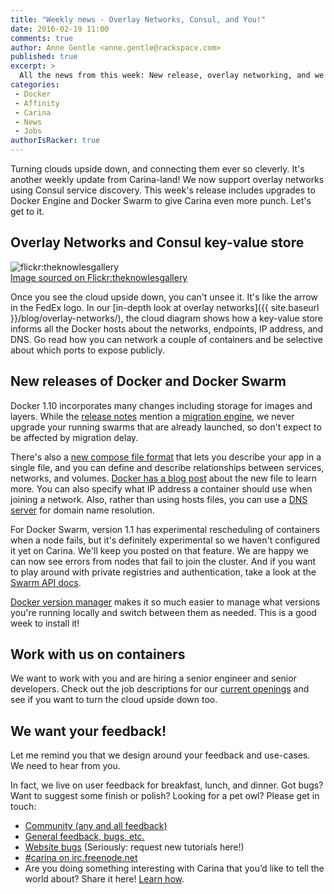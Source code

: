 ```yaml
---
title: "Weekly news - Overlay Networks, Consul, and You!"
date: 2016-02-19 11:00
comments: true
author: Anne Gentle <anne.gentle@rackspace.com>
published: true
excerpt: >
  All the news from this week: New release, overlay networking, and we want to work with you.
categories:
 - Docker
 - Affinity
 - Carina
 - News
 - Jobs
authorIsRacker: true
---
```


Turning clouds upside down, and connecting them ever so cleverly. It's another
weekly update from Carina-land! We now support overlay networks using Consul 
service discovery. This week's release includes upgrades to Docker Engine
and Docker Swarm to give Carina even more punch. Let's get to it.

## Overlay Networks and Consul key-value store

<img class="right" src="{% asset_path weekly-news/upsidedownowl.jpg %}" alt="flickr:theknowlesgallery"/>
<figcaption>
    <a 
    href="https://www.flickr.com/photos/theknowlesgallery/7483719462/in/photolist-qyfv1E-VrJfn-6D3TYJ-avX9ad-6uxyz7-3sTaFX-cpj24U-6v7UrJ-ctDPgq-CWNsNV-BJ9BP2-Do2VFZ-CxMW9b-6JK34g-c2rs3-8C6cWm-4WxMfj-a8hwQA-33mysT-95Lf7f-yXXWwi-Cz8boj-aKB9ZV-fqvkwx-bPHwiM-zZR9oh-zZVbPH-5hgDUw" target="_blank_">Image sourced on Flickr:theknowlesgallery</a>
</figcaption>

Once you see the cloud upside down, you can't unsee it. It's like the arrow in the
FedEx logo. In our [in-depth look at overlay networks]({{ site.baseurl }}/blog/overlay-networks/),
the cloud diagram shows how a key-value store informs all the Docker hosts about the
networks, endpoints, IP address, and DNS. Go read how you can network a couple of
containers and be selective about which ports to expose publicly.

## New releases of Docker and Docker Swarm

Docker 1.10 incorporates many changes including storage for images and layers. While the
[release notes](https://github.com/docker/docker/releases/tag/v1.10.0) mention a [migration engine](https://hub.docker.com/r/docker/v1.10-migrator/), we never upgrade your
running swarms that are already launched, so don't expect to be affected by migration delay.

There's also a [new compose file format](https://docs.docker.com/compose/compose-file/)
that lets you describe your app in a single file, and you can define and describe
relationships between services, networks, and volumes. [Docker has a blog post](https://blog.docker.com/2016/02/compose-1-6/) about the
new file to learn more. You can also specify what IP address a container should use when joining a network. Also, rather than using hosts
files, you can use a [DNS server](https://docs.docker.com/engine/userguide/networking/dockernetworks/#docker-embedded-dns-server)
for domain name resolution.

For Docker Swarm, version 1.1 has experimental rescheduling of containers when a node fails,
but it's definitely experimental so we haven't configured it yet on Carina. We'll keep
you posted on that feature. We are happy we can now see errors from nodes that fail to join
the cluster. And if you want to play around with private registries and authentication,
take a look at the [Swarm API docs](https://docs.docker.com/swarm/swarm-api/#registry-authentication).

[Docker version manager](https://getcarina.com/docs/tutorials/docker-version-manager/)
makes it so much easier to manage what versions you're running locally and switch between
them as needed. This is a good week to install it!

## Work with us on containers

We want to work with you and are hiring a senior engineer and senior developers. Check out
the job descriptions for our [current openings](https://github.com/getcarina/carina-jobs)
and see if you want to turn the cloud upside down too.

## We want your feedback!

Let me remind you that we design around your feedback and use-cases. We need to hear from you.

In fact, we live on user feedback for breakfast, lunch, and dinner. Got bugs? Want to
suggest some finish or polish? Looking for a pet owl? Please get in touch:

* [Community (any and all feedback)](https://community.getcarina.com/)
* [General feedback, bugs, etc.](https://github.com/getcarina/feedback)
* [Website bugs](https://github.com/getcarina/getcarina.com/issues) (Seriously: request new tutorials here!)
* [#carina on irc.freenode.net](https://botbot.me/freenode/carina/)
* Are you doing something interesting with Carina that you’d like to tell the world about? Share it here! <a href="https://github.com/getcarina/getcarina.com/blob/master/CONTRIBUTING.md">Learn how</a>.
